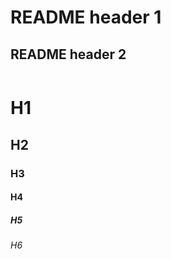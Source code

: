 <html>
<body>
<h1>README header 1</h1>
<h2>README header 2</h2>
<img src="test.png" alt="">
</body>
</html>


# H1
## H2
### H3
#### H4
##### H5
###### H6
